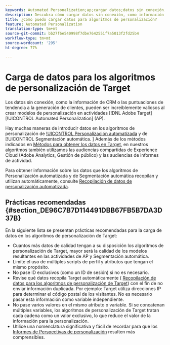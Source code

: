```yaml
---
keywords: Automated Personalization;ap;cargar datos;datos sin conexión;algoritmo de personalización;destinatario automático;destinatario automático;prácticas recomendadas
description: Descubra cómo cargar datos sin conexión, como información de CRM, al crear modelos de personalización en actividades de Adobe Target Automated Personalization (AP).
title: ¿Cómo puedo cargar datos para algoritmos de personalización?
feature: Automated Personalization
translation-type: tm+mt
source-git-commit: bb27f6e540998f7dbe7642551f7a5013f2fd25b4
workflow-type: tm+mt
source-wordcount: '295'
ht-degree: 77%

---
```



# Carga de datos para los algoritmos de personalización de Target

Los datos sin conexión, como la información de CRM o las puntuaciones de tendencia a la generación de clientes, pueden ser increíblemente valiosos al crear modelos de personalización en actividades [!DNL Adobe Target] [!UICONTROL Automated Personalization] (AP).

Hay muchas maneras de introducir datos en los algoritmos de personalización de [!UICONTROL Personalización automatizada](AP) y de [!UICONTROL Segmentación automática. ] Además de los métodos indicados en   [Métodos para obtener los datos en Target](/help/c-implementing-target/c-considerations-before-you-implement-target/c-methods-to-get-data-into-target/methods-to-get-data-into-target.md#concept_0069C0EFB56C4700BB33F2F35C2B9B17), en nuestros algoritmos también utilizamos las audiencias compartidas de Experience Cloud (Adobe Analytics, Gestión de público) y las audiencias de informes de actividad.

Para obtener información sobre los datos que los algoritmos de Personalización automatizada y de Segmentación automática recopilan y utilizan automáticamente, consulte [Recopilación de datos de personalización automatizada](/help/c-activities/t-automated-personalization/ap-data.md).

## Prácticas recomendadas {#section_DE96C7B7D114491DBB67FB5B7DA3D37B}

En la siguiente lista se presentan prácticas recomendadas para la carga de datos en los algoritmos de personalización de Target:

* Cuantos más datos de calidad tengan a su disposición los algoritmos de personalización de Target, mayor será la calidad de los modelos resultantes en las actividades de AP y Segmentación automática.
* Limite el uso de múltiples scripts de perfil y atributos que tengan el mismo propósito.
* No pase ID exclusivos (como un ID de sesión) si no es necesario.
* Revise qué datos recopila Target automáticamente (   [Recopilación de datos para los algoritmos de personalización de Target](/help/c-activities/t-automated-personalization/ap-data.md)) con el fin de no enviar información duplicada. Por ejemplo: Target utiliza direcciones IP para determinar el código postal de los visitantes. No es necesario pasar esta información como variable independiente.
* No pase varios valores en el mismo atributo o variable. Si se concatenan múltiples variables, los algoritmos de personalización de Target tratan cada cadena como un valor exclusivo, lo que reduce el valor de la información para la personalización.
* Utilice una nomenclatura significativa y fácil de recordar para que los   [Informes de Perspectivas de personalización](/help/c-reports/c-personalization-insights-reports/personalization-insights-reports.md#concept_A897070E1EDC403EB84CFB7A6ECAD767) resulten más comprensibles.

